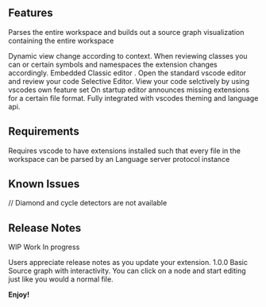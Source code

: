 ## Features

Parses the entire workspace and builds out a source graph visualization containing the entire workspace

Dynamic view change according to context. When reviewing classes you can or certain symbols and namespaces the extension changes accordingly.
Embedded Classic editor . Open the standard vscode editor and review your code
Selective Editor. View your code selctively by using vscodes own feature set
On startup editor announces missing extensions for a certain file format. 
Fully integrated with vscodes theming and language api.



## Requirements

Requires vscode to have extensions installed such that every file in the workspace can be parsed by an Language server protocol instance

## Known Issues

// Diamond and cycle detectors are not available


## Release Notes
WIP 
Work In progress

Users appreciate release notes as you update your extension.
1.0.0 Basic Source graph with interactivity. You can click on a node and start editing just like you would a normal file. 

**Enjoy!**
